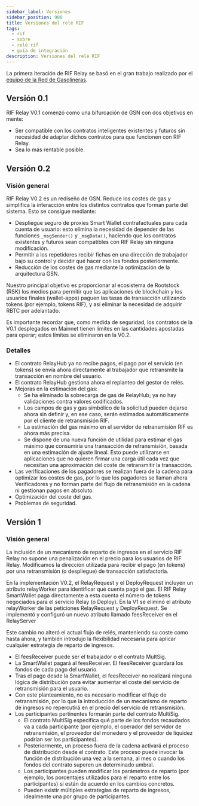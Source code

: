 ```yaml
---
sidebar_label: Versiones
sidebar_position: 900
title: Versiones del relé RIF
tags:
  - rif
  - sobre
  - relé rif
  - guía de integración
description: Versiones del relé RIF
---
```


La primera iteración de RIF Relay se basó en el gran trabajo realizado por el [equipo de la Red de Gasolineras](https://www.opengsn.org/).

## Versión 0.1

RIF Relay V0.1 comenzó como una bifurcación de GSN con dos objetivos en mente:

- Ser compatible con los contratos inteligentes existentes y futuros sin necesidad de adaptar dichos contratos para que funcionen con RIF Relay.
- Sea lo más rentable posible.

## Versión 0.2

### Visión general

RIF Relay V0.2 es un rediseño de GSN. Reduce los costes de gas y simplifica la interacción entre los distintos contratos que forman parte del sistema. Esto se consigue mediante:

- Despliegue seguro de proxies Smart Wallet contrafactuales para cada cuenta de usuario: esto elimina la necesidad de depender de las funciones `_msgSender()` y `_msgData()`, haciendo que los contratos existentes y futuros sean compatibles con RIF Relay sin ninguna modificación.
- Permitir a los repetidores recibir fichas en una dirección de trabajador bajo su control y decidir qué hacer con los fondos posteriormente.
- Reducción de los costes de gas mediante la optimización de la arquitectura GSN.

Nuestro principal objetivo es proporcionar al ecosistema de Rootstock (RSK) los medios para permitir que las aplicaciones de blockchain y los usuarios finales (wallet-apps) paguen las tasas de transacción utilizando tokens (por ejemplo, tokens RIF), y así eliminar la necesidad de adquirir RBTC por adelantado.

Es importante recordar que, como medida de seguridad, los contratos de la V0.1 desplegados en Mainnet tienen límites en las cantidades apostadas para operar; estos límites se eliminaron en la V0.2.

### Detalles

- El contrato RelayHub ya no recibe pagos, el pago por el servicio (en tokens) se envía ahora directamente al trabajador que retransmite la transacción en nombre del usuario.
- El contrato RelayHub gestiona ahora el replanteo del gestor de relés.
- Mejoras en la estimación del gas:
  - Se ha eliminado la sobrecarga de gas de RelayHub; ya no hay validaciones contra valores codificados.
  - Los campos de gas y gas simbólico de la solicitud pueden dejarse ahora sin definir y, en ese caso, serán estimados automáticamente por el cliente de retransmisión RIF.
  - La estimación del gas máximo en el servidor de retransmisión RIF es ahora más precisa.
  - Se dispone de una nueva función de utilidad para estimar el gas máximo que consumiría una transacción de retransmisión, basada en una estimación de ajuste lineal. Esto puede utilizarse en aplicaciones que no quieren firmar una carga útil cada vez que necesitan una aproximación del coste de retransmitir la transacción.
- Las verificaciones de los pagadores se realizan fuera de la cadena para optimizar los costes de gas, por lo que los pagadores se llaman ahora Verificadores y no forman parte del flujo de retransmisión en la cadena ni gestionan pagos en absoluto.
- Optimización del coste del gas.
- Problemas de seguridad.

## Versión 1

### Visión general

La inclusión de un mecanismo de reparto de ingresos en el servicio RIF Relay no supone una penalización en el precio para los usuarios de RIF Relay. Modificamos la dirección utilizada para recibir el pago (en tokens) por una retransmisión (o despliegue) de transacción satisfactoria.

En la implementación V0.2, el RelayRequest y el DeployRequest incluyen un atributo relayWorker para identificar qué cuenta pagó el gas. El RIF Relay SmartWallet paga directamente a esta cuenta el número de tokens negociados para el servicio Relay (o Deploy). En la V1 se eliminó el atributo relayWorker de las peticiones RelayRequest y DeployRequest. Se implementó y configuró un nuevo atributo llamado feesReceiver en el RelayServer

Este cambio no alteró el actual flujo de relés, manteniendo su coste como hasta ahora, y también introdujo la flexibilidad necesaria para aplicar cualquier estrategia de reparto de ingresos.

- El feesReceiver puede ser el trabajador o el contrato MultSig.
- La SmartWallet pagará al feesReceiver. El feesReceiver guardará los fondos de cada pago del usuario.
- Tras el pago desde la SmartWallet, el feesReceiver no realizará ninguna lógica de distribución para evitar aumentar el coste del servicio de retransmisión para el usuario.
- Con este planteamiento, no es necesario modificar el flujo de retransmisión, por lo que la introducción de un mecanismo de reparto de ingresos no repercutirá en el precio del servicio de retransmisión.
- Los participantes pertinentes formarán parte del contrato MultiSig.
  - El contrato MultiSig especifica qué parte de los fondos recaudados va a cada participante (por ejemplo, el operador del servidor de retransmisión, el proveedor del monedero y el proveedor de liquidez podrían ser los participantes).
  - Posteriormente, un proceso fuera de la cadena activará el proceso de distribución desde el contrato. Este proceso puede invocar la función de distribución una vez a la semana, al mes o cuando los fondos del contrato superen un determinado umbral.
  - Los participantes pueden modificar los parámetros de reparto (por ejemplo, los porcentajes utilizados para el reparto entre los participantes) si están de acuerdo en los cambios concretos.
  - Pueden existir múltiples estrategias de reparto de ingresos, idealmente una por grupo de participantes.
